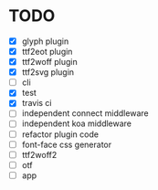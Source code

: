 TODO
===

- [x] glyph plugin
- [x] ttf2eot plugin
- [x] ttf2woff plugin
- [x] ttf2svg plugin
- [ ] cli
- [x] test
- [x] travis ci
- [ ] independent connect middleware
- [ ] independent koa middleware
- [ ] refactor plugin code 
- [ ] font-face css generator
- [ ] ttf2woff2
- [ ] otf
- [ ] app
